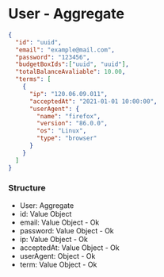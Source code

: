 # User - Aggregate

```json
{
  "id": "uuid",
  "email": "example@mail.com",
  "password": "123456",
  "budgetBoxIds":["uuid", "uuid"],
  "totalBalanceAvaliable": 10.00,
  "terms": [
    {
      "ip": "120.06.09.011",
      "acceptedAt": "2021-01-01 10:00:00",
      "userAgent": {
        "name": "firefox",
        "version": "86.0.0",
        "os": "Linux",
        "type": "browser"
      }
    }
  ]
}
```

### Structure

- User: Aggregate
- id: Value Object
- email: Value Object - Ok
- password: Value Object - Ok
- ip: Value Object - Ok
- acceptedAt: Value Object - Ok
- userAgent: Object - Ok
- term: Value Object - Ok
